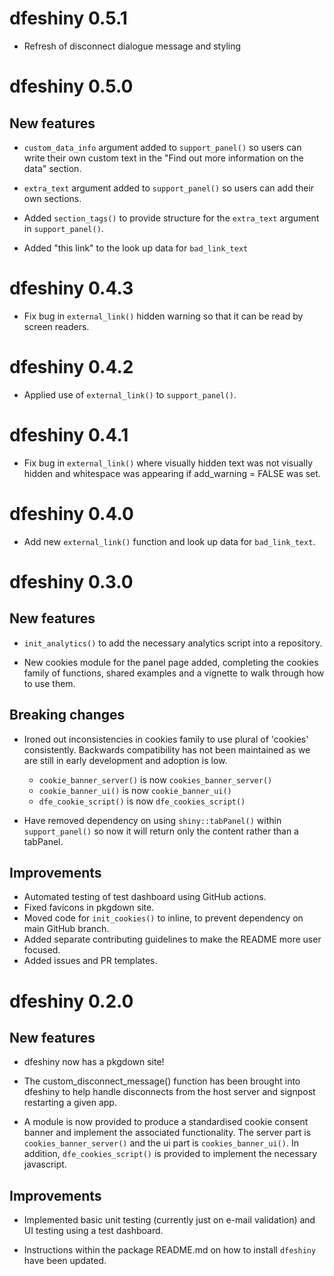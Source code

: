 # dfeshiny 0.5.1

* Refresh of disconnect dialogue message and styling

# dfeshiny 0.5.0

## New features

* `custom_data_info` argument added to `support_panel()` so users can 
write their own custom text in the "Find out more information on the data" section. 

* `extra_text` argument added to `support_panel()` so users can add their own
sections. 

* Added `section_tags()` to provide structure for the `extra_text` argument in
`support_panel()`.

* Added "this link" to the look up data for `bad_link_text`

# dfeshiny 0.4.3

* Fix bug in `external_link()` hidden warning so that it can be read by
screen readers.

# dfeshiny 0.4.2

* Applied use of `external_link()` to `support_panel()`.

# dfeshiny 0.4.1

* Fix bug in `external_link()` where visually hidden text was not visually 
hidden and whitespace was appearing if add_warning = FALSE was set.

# dfeshiny 0.4.0

* Add new `external_link()` function and look up data for `bad_link_text`.

# dfeshiny 0.3.0

## New features

* `init_analytics()` to add the necessary analytics script into a repository.

* New cookies module for the panel page added, completing the cookies family of
functions, shared examples and a vignette to walk through how to use them.

## Breaking changes

* Ironed out inconsistencies in cookies family to use plural of 'cookies'
consistently. Backwards compatibility has not been maintained as we are still 
in early development and adoption is low.
  * `cookie_banner_server()` is now `cookies_banner_server()`
  * `cookie_banner_ui()` is now `cookie_banner_ui()`
  * `dfe_cookie_script()` is now `dfe_cookies_script()`

* Have removed dependency on using `shiny::tabPanel()` within `support_panel()`
so now it will return only the content rather than a tabPanel.

## Improvements

* Automated testing of test dashboard using GitHub actions.
* Fixed favicons in pkgdown site.
* Moved code for `init_cookies()` to inline, to prevent dependency on main 
GitHub branch.
* Added separate contributing guidelines to make the README more user focused.
* Added issues and PR templates.

# dfeshiny 0.2.0

## New features

* dfeshiny now has a pkgdown site!

* The custom_disconnect_message() function has been brought into dfeshiny to 
help handle disconnects from the host server and signpost restarting a given
app.

* A module is now provided to produce a standardised cookie consent banner and 
implement the associated functionality. The server part is 
`cookies_banner_server()` and the ui part is `cookies_banner_ui()`. In addition, 
`dfe_cookies_script()` is provided to implement the necessary javascript.

## Improvements

* Implemented basic unit testing (currently just on e-mail validation) and UI 
testing using a test dashboard.

* Instructions within the package README.md on how to install `dfeshiny` have
been updated.
